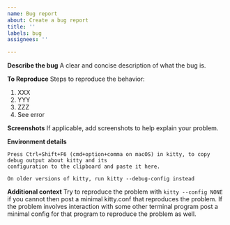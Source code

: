 ```yaml
---
name: Bug report
about: Create a bug report
title: ''
labels: bug
assignees: ''

---
```


**Describe the bug**
A clear and concise description of what the bug is.

**To Reproduce**
Steps to reproduce the behavior:
1. XXX
2. YYY
3. ZZZ
4. See error

**Screenshots**
If applicable, add screenshots to help explain your problem.

**Environment details**
```
Press Ctrl+Shift+F6 (cmd+option+comma on macOS) in kitty, to copy debug output about kitty and its
configuration to the clipboard and paste it here.

On older versions of kitty, run kitty --debug-config instead
```

**Additional context**
Try to reproduce the problem with `kitty --config NONE` if you cannot then post a minimal kitty.conf that reproduces the problem. If the problem involves interaction with some other terminal program post a minimal config for that program to reproduce the problem as well.
